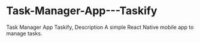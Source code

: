# Task-Manager-App---Taskify
Task Manager App Taskify, Description A simple React Native mobile app to manage tasks. 
